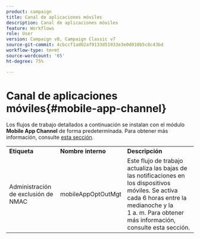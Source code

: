 ```yaml
---
product: campaign
title: Canal de aplicaciones móviles
description: Canal de aplicaciones móviles
feature: Workflows
role: User
version: Campaign v8, Campaign Classic v7
source-git-commit: 4cbccf1ad02af9133d51933e3e0d010b5c8c43bd
workflow-type: tm+mt
source-wordcount: '65'
ht-degree: 75%

---
```



# Canal de aplicaciones móviles{#mobile-app-channel}

Los flujos de trabajo detallados a continuación se instalan con el módulo **Mobile App Channel** de forma predeterminada. Para obtener más información, consulte [esta sección](../../v8/send/push.md).

<table> 
 <tbody> 
  <tr> 
   <td> <strong>Etiqueta</strong><br /> </td> 
   <td> <strong>Nombre interno</strong><br /> </td> 
   <td> <strong>Descripción</strong><br /> </td> 
  </tr> 
  <tr> 
   <td> <span class="uicontrol">Administración de exclusión de NMAC</span> <br /> </td> 
   <td> <span class="uicontrol">mobileAppOptOutMgt</span> <br /> </td> 
   <td> Este flujo de trabajo actualiza las bajas de las notificaciones en los dispositivos móviles. Se activa cada 6 horas entre la medianoche y la 1 a. m. Para obtener más información, consulte esta sección</a>.<br /> </td> 
  </tr> 
 </tbody> 
</table>

